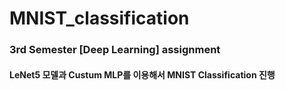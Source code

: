 # MNIST_classification

### 3rd Semester [Deep Learning] assignment

#### LeNet5 모델과 Custum MLP를 이용해서 MNIST Classification 진행
